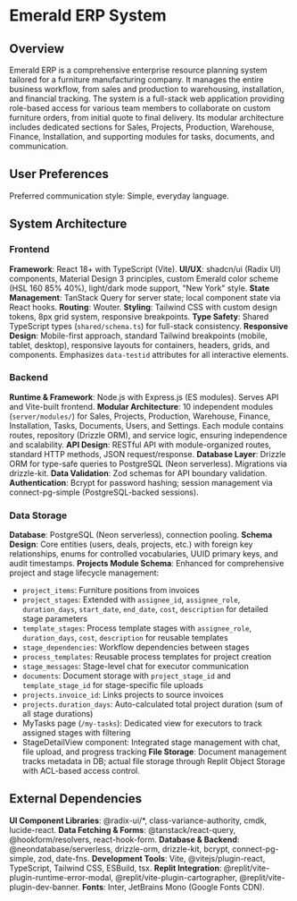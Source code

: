 # Emerald ERP System

## Overview

Emerald ERP is a comprehensive enterprise resource planning system tailored for a furniture manufacturing company. It manages the entire business workflow, from sales and production to warehousing, installation, and financial tracking. The system is a full-stack web application providing role-based access for various team members to collaborate on custom furniture orders, from initial quote to final delivery. Its modular architecture includes dedicated sections for Sales, Projects, Production, Warehouse, Finance, Installation, and supporting modules for tasks, documents, and communication.

## User Preferences

Preferred communication style: Simple, everyday language.

## System Architecture

### Frontend

**Framework**: React 18+ with TypeScript (Vite).
**UI/UX**: shadcn/ui (Radix UI) components, Material Design 3 principles, custom Emerald color scheme (HSL 160 85% 40%), light/dark mode support, "New York" style.
**State Management**: TanStack Query for server state; local component state via React hooks.
**Routing**: Wouter.
**Styling**: Tailwind CSS with custom design tokens, 8px grid system, responsive breakpoints.
**Type Safety**: Shared TypeScript types (`shared/schema.ts`) for full-stack consistency.
**Responsive Design**: Mobile-first approach, standard Tailwind breakpoints (mobile, tablet, desktop), responsive layouts for containers, headers, grids, and components. Emphasizes `data-testid` attributes for all interactive elements.

### Backend

**Runtime & Framework**: Node.js with Express.js (ES modules). Serves API and Vite-built frontend.
**Modular Architecture**: 10 independent modules (`server/modules/`) for Sales, Projects, Production, Warehouse, Finance, Installation, Tasks, Documents, Users, and Settings. Each module contains routes, repository (Drizzle ORM), and service logic, ensuring independence and scalability.
**API Design**: RESTful API with module-organized routes, standard HTTP methods, JSON request/response.
**Database Layer**: Drizzle ORM for type-safe queries to PostgreSQL (Neon serverless). Migrations via drizzle-kit.
**Data Validation**: Zod schemas for API boundary validation.
**Authentication**: Bcrypt for password hashing; session management via connect-pg-simple (PostgreSQL-backed sessions).

### Data Storage

**Database**: PostgreSQL (Neon serverless), connection pooling.
**Schema Design**: Core entities (users, deals, projects, etc.) with foreign key relationships, enums for controlled vocabularies, UUID primary keys, and audit timestamps.
**Projects Module Schema**: Enhanced for comprehensive project and stage lifecycle management:
- `project_items`: Furniture positions from invoices
- `project_stages`: Extended with `assignee_id`, `assignee_role`, `duration_days`, `start_date`, `end_date`, `cost`, `description` for detailed stage parameters
- `template_stages`: Process template stages with `assignee_role`, `duration_days`, `cost`, `description` for reusable templates
- `stage_dependencies`: Workflow dependencies between stages
- `process_templates`: Reusable process templates for project creation
- `stage_messages`: Stage-level chat for executor communication
- `documents`: Document storage with `project_stage_id` and `template_stage_id` for stage-specific file uploads
- `projects.invoice_id`: Links projects to source invoices
- `projects.duration_days`: Auto-calculated total project duration (sum of all stage durations)
- MyTasks page (`/my-tasks`): Dedicated view for executors to track assigned stages with filtering
- StageDetailView component: Integrated stage management with chat, file upload, and progress tracking
**File Storage**: Document management tracks metadata in DB; actual file storage through Replit Object Storage with ACL-based access control.

## External Dependencies

**UI Component Libraries**: @radix-ui/*, class-variance-authority, cmdk, lucide-react.
**Data Fetching & Forms**: @tanstack/react-query, @hookform/resolvers, react-hook-form.
**Database & Backend**: @neondatabase/serverless, drizzle-orm, drizzle-kit, bcrypt, connect-pg-simple, zod, date-fns.
**Development Tools**: Vite, @vitejs/plugin-react, TypeScript, Tailwind CSS, ESBuild, tsx.
**Replit Integration**: @replit/vite-plugin-runtime-error-modal, @replit/vite-plugin-cartographer, @replit/vite-plugin-dev-banner.
**Fonts**: Inter, JetBrains Mono (Google Fonts CDN).